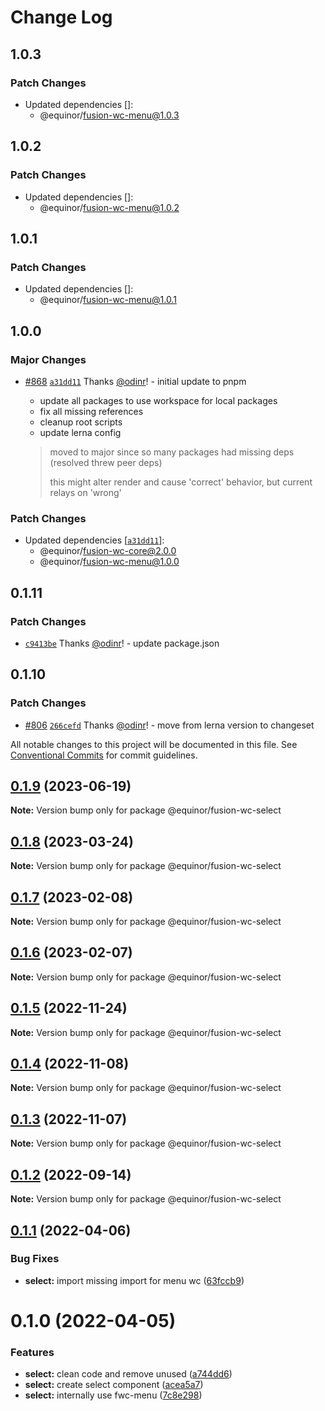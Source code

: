 # Change Log

## 1.0.3

### Patch Changes

- Updated dependencies []:
  - @equinor/fusion-wc-menu@1.0.3

## 1.0.2

### Patch Changes

- Updated dependencies []:
  - @equinor/fusion-wc-menu@1.0.2

## 1.0.1

### Patch Changes

- Updated dependencies []:
  - @equinor/fusion-wc-menu@1.0.1

## 1.0.0

### Major Changes

- [#868](https://github.com/equinor/fusion-web-components/pull/868) [`a31dd11`](https://github.com/equinor/fusion-web-components/commit/a31dd11a7b8f5515cc62344849b2ce765861267a) Thanks [@odinr](https://github.com/odinr)! - initial update to pnpm

  - update all packages to use workspace for local packages
  - fix all missing references
  - cleanup root scripts
  - update lerna config

  > moved to major since so many packages had missing deps (resolved threw peer deps)
  >
  > this might alter render and cause 'correct' behavior, but current relays on 'wrong'

### Patch Changes

- Updated dependencies [[`a31dd11`](https://github.com/equinor/fusion-web-components/commit/a31dd11a7b8f5515cc62344849b2ce765861267a)]:
  - @equinor/fusion-wc-core@2.0.0
  - @equinor/fusion-wc-menu@1.0.0

## 0.1.11

### Patch Changes

- [`c9413be`](https://github.com/equinor/fusion-web-components/commit/c9413beb02b168de63c2f978f121e80fe1b68614) Thanks [@odinr](https://github.com/odinr)! - update package.json

## 0.1.10

### Patch Changes

- [#806](https://github.com/equinor/fusion-web-components/pull/806) [`266cefd`](https://github.com/equinor/fusion-web-components/commit/266cefd493f898f440ce93e92e79964bbd33be59) Thanks [@odinr](https://github.com/odinr)! - move from lerna version to changeset

All notable changes to this project will be documented in this file.
See [Conventional Commits](https://conventionalcommits.org) for commit guidelines.

## [0.1.9](https://github.com/equinor/fusion-web-components/compare/@equinor/fusion-wc-select@0.1.8...@equinor/fusion-wc-select@0.1.9) (2023-06-19)

**Note:** Version bump only for package @equinor/fusion-wc-select

## [0.1.8](https://github.com/equinor/fusion-web-components/compare/@equinor/fusion-wc-select@0.1.7...@equinor/fusion-wc-select@0.1.8) (2023-03-24)

**Note:** Version bump only for package @equinor/fusion-wc-select

## [0.1.7](https://github.com/equinor/fusion-web-components/compare/@equinor/fusion-wc-select@0.1.6...@equinor/fusion-wc-select@0.1.7) (2023-02-08)

**Note:** Version bump only for package @equinor/fusion-wc-select

## [0.1.6](https://github.com/equinor/fusion-web-components/compare/@equinor/fusion-wc-select@0.1.5...@equinor/fusion-wc-select@0.1.6) (2023-02-07)

**Note:** Version bump only for package @equinor/fusion-wc-select

## [0.1.5](https://github.com/equinor/fusion-web-components/compare/@equinor/fusion-wc-select@0.1.4...@equinor/fusion-wc-select@0.1.5) (2022-11-24)

**Note:** Version bump only for package @equinor/fusion-wc-select

## [0.1.4](https://github.com/equinor/fusion-web-components/compare/@equinor/fusion-wc-select@0.1.3...@equinor/fusion-wc-select@0.1.4) (2022-11-08)

**Note:** Version bump only for package @equinor/fusion-wc-select

## [0.1.3](https://github.com/equinor/fusion-web-components/compare/@equinor/fusion-wc-select@0.1.2...@equinor/fusion-wc-select@0.1.3) (2022-11-07)

**Note:** Version bump only for package @equinor/fusion-wc-select

## [0.1.2](https://github.com/equinor/fusion-web-components/compare/@equinor/fusion-wc-select@0.1.1...@equinor/fusion-wc-select@0.1.2) (2022-09-14)

**Note:** Version bump only for package @equinor/fusion-wc-select

## [0.1.1](https://github.com/equinor/fusion-web-components/compare/@equinor/fusion-wc-select@0.1.0...@equinor/fusion-wc-select@0.1.1) (2022-04-06)

### Bug Fixes

- **select:** import missing import for menu wc ([63fccb9](https://github.com/equinor/fusion-web-components/commit/63fccb9da04ea52d0f42eaf7481a3f000348cd57))

# 0.1.0 (2022-04-05)

### Features

- **select:** clean code and remove unused ([a744dd6](https://github.com/equinor/fusion-web-components/commit/a744dd63ce12a59402368cff4937267aceca6fac))
- **select:** create select component ([acea5a7](https://github.com/equinor/fusion-web-components/commit/acea5a7c5e516bdbd61a3982b440201a60ae01d6))
- **select:** internally use fwc-menu ([7c8e298](https://github.com/equinor/fusion-web-components/commit/7c8e298aa871e81fa39a97b3eaa994ce0488ddca))
